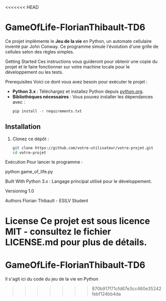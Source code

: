 <<<<<<< HEAD
# GameOfLife-FlorianThibault-TD6
Ce projet implémente le **Jeu de la vie** en Python, un automate cellulaire inventé par John Conway. Ce programme simule l'évolution d'une grille de cellules selon des règles simples.

Getting Started
Ces instructions vous guideront pour obtenir une copie du projet et le faire fonctionner sur votre machine locale pour le développement ou les tests.

Prerequisites
Voici ce dont vous avez besoin pour exécuter le projet :

- **Python 3.x** : Téléchargez et installez Python depuis [python.org](https://www.python.org/downloads/).
- **Bibliothèques nécessaires** : Vous pouvez installer les dépendances avec :
  ```bash
  pip install -r requirements.txt

## Installation

1. Clonez ce dépôt :
   ```bash
   git clone https://github.com/votre-utilisateur/votre-projet.git
   cd votre-projet

Exécution
Pour lancer le programme :

python game_of_life.py

Built With
Python 3.x : Langage principal utilisé pour le développement.

Versioning
1.0

Authors
Florian Thibault - ESILV Student

License
Ce projet est sous licence MIT - consultez le fichier LICENSE.md pour plus de détails.
=======
# GameOfLife-FlorianThibault-TD6
Il s'agit ici du code du jeu de la vie en Python
>>>>>>> 870b917f71cfd67e3cc460e35242febf124bb4da
